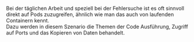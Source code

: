 Bei der täglichen Arbeit und speziell bei der Fehlersuche ist es oft sinnvoll direkt auf Pods zuzugreifen, ähnlich wie man das auch von laufenden Containern kennt.   
Dazu werden in diesem Szenario die Themen der Code Ausführung, Zugriff auf Ports und das Kopieren von Daten behandelt.
 